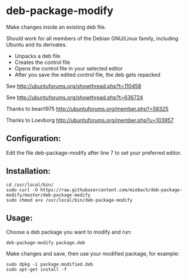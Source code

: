 deb-package-modify
==================

Make changes inside an existing deb file. 

Should work for all members of the Debian GNU/Linux family, including Ubuntu and its derivates.

- Unpacks a deb file
- Creates the control file
- Opens the control file in your selected editor
- After you save the edited control file, the deb gets repacked

See http://ubuntuforums.org/showthread.php?t=110458 

See http://ubuntuforums.org/showthread.php?t=636724

Thanks to bean1975 http://ubuntuforums.org/member.php?=58325

Thanks to Loevborg http://ubuntuforums.org/member.php?u=103957

Configuration:
--------------

Edit the file deb-package-modify after line 7 to set your preferred editor.

Installation: 
-------------

    cd /usr/local/bin/
    sudo curl -O https://raw.githubusercontent.com/miebach/deb-package-modify/master/deb-package-modify
    sudo chmod a+x /usr/local/bin/deb-package-modify

Usage:
------

Choose a deb package you want to modify and run:

    deb-package-modify package.deb

Make changes and save, then use your modified package, for example:

    sudo dpkg -i package.modified.deb
    sudo apt-get install -f
